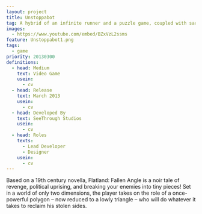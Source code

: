 ```yaml
---
layout: project
title: Unstoppabot
tag: A hybrid of an infinite runner and a puzzle game, coupled with sarcastic wit
images:
  - https://www.youtube.com/embed/BZxVzL2ssms
feature: Unstoppabot1.png
tags:
  - game
priority: 20130300
definitions:
  - head: Medium
    text: Video Game
    usein:
      - cv
  - head: Release
    text: March 2013
    usein:
      - cv
  - head: Developed By
    text: SeeThrough Studios
    usein:
      - cv
  - head: Roles
    texts:
      - Lead Developer
      - Designer
    usein:
      - cv
---
```

Based on a 19th century novella, Flatland: Fallen Angle is a noir tale of revenge, political uprising, and breaking your enemies into tiny pieces! Set in a world of only two dimensions, the player takes on the role of a once-powerful polygon – now reduced to a lowly triangle – who will do whatever it takes to reclaim his stolen sides.
